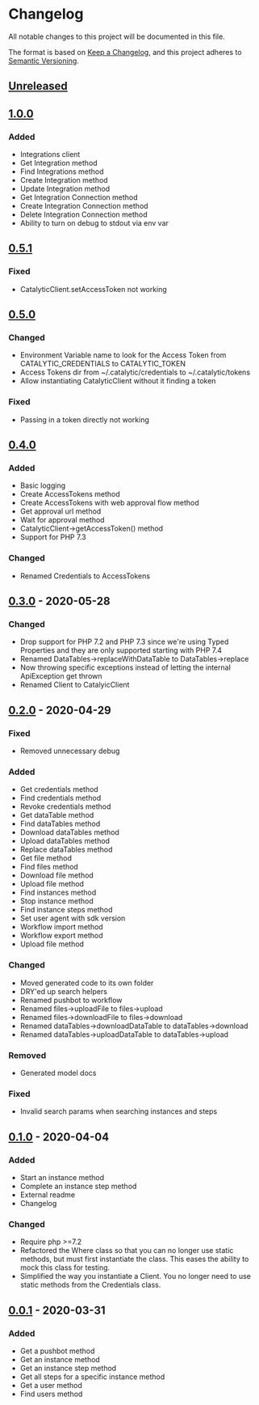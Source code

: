 # Changelog
All notable changes to this project will be documented in this file.

The format is based on [Keep a Changelog](https://keepachangelog.com/en/1.0.0/),
and this project adheres to [Semantic Versioning](https://semver.org/spec/v2.0.0.html).

## [Unreleased]

## [1.0.0]
### Added
- Integrations client
- Get Integration method
- Find Integrations method
- Create Integration method
- Update Integration method
- Get Integration Connection method
- Create Integration Connection method
- Delete Integration Connection method
- Ability to turn on debug to stdout via env var

## [0.5.1]
### Fixed
- CatalyticClient.setAccessToken not working

## [0.5.0]
### Changed
- Environment Variable name to look for the Access Token from CATALYTIC_CREDENTIALS to CATALYTIC_TOKEN
- Access Tokens dir from ~/.catalytic/credentials to ~/.catalytic/tokens
- Allow instantiating CatalyticClient without it finding a token

### Fixed
- Passing in a token directly not working

## [0.4.0]
### Added
- Basic logging
- Create AccessTokens method
- Create AccessTokens with web approval flow method
- Get approval url method
- Wait for approval method
- CatalyticClient->getAccessToken() method
- Support for PHP 7.3

### Changed
- Renamed Credentials to AccessTokens

## [0.3.0] - 2020-05-28
### Changed
- Drop support for PHP 7.2 and PHP 7.3 since we're using Typed Properties and they are only supported starting with PHP 7.4
- Renamed DataTables->replaceWithDataTable to DataTables->replace
- Now throwing specific exceptions instead of letting the internal ApiException get thrown
- Renamed Client to CatalyicClient

## [0.2.0] - 2020-04-29
### Fixed
- Removed unnecessary debug

### Added
- Get credentials method
- Find credentials method
- Revoke credentials method
- Get dataTable method
- Find dataTables method
- Download dataTables method
- Upload dataTables method
- Replace dataTables method
- Get file method
- Find files method
- Download file method
- Upload file method
- Find instances method
- Stop instance method
- Find instance steps method
- Set user agent with sdk version
- Workflow import method
- Workflow export method
- Upload file method

### Changed
- Moved generated code to its own folder
- DRY'ed up search helpers
- Renamed pushbot to workflow
- Renamed files->uploadFile to files->upload
- Renamed files->downloadFile to files->download
- Renamed dataTables->downloadDataTable to dataTables->download
- Renamed dataTables->uploadDataTable to dataTables->upload

### Removed
- Generated model docs

### Fixed
- Invalid search params when searching instances and steps

## [0.1.0] - 2020-04-04
### Added
- Start an instance method
- Complete an instance step method
- External readme
- Changelog

### Changed
- Require php >=7.2
- Refactored the Where class so that you can no longer use static methods, but must first instantiate the class. This eases the ability to mock this class for testing.
- Simplified the way you instantiate a Client. You no longer need to use static methods from the Credentials class.

## [0.0.1] - 2020-03-31
### Added
- Get a pushbot method
- Get an instance method
- Get an instance step method
- Get all steps for a specific instance method
- Get a user method
- Find users method

[Unreleased]: https://github.com/catalyticlabs/catalytic-sdk-php/compare/1.0.0...HEAD
[1.0.0]: https://github.com/catalyticlabs/catalytic-sdk-php/compare/0.5.1...1.0.0
[0.5.1]: https://github.com/catalyticlabs/catalytic-sdk-php/compare/0.5.0...0.5.1
[0.5.0]: https://github.com/catalyticlabs/catalytic-sdk-php/compare/0.4.0...0.5.0
[0.4.0]: https://github.com/catalyticlabs/catalytic-sdk-php/compare/0.3.0...0.4.0
[0.3.0]: https://github.com/catalyticlabs/catalytic-sdk-php/compare/0.2.0...0.3.0
[0.2.0]: https://github.com/catalyticlabs/catalytic-sdk-php/compare/0.1.0...0.2.0
[0.1.0]: https://github.com/catalyticlabs/catalytic-sdk-php/compare/0.0.1...0.1.0
[0.0.1]: https://github.com/catalyticlabs/catalytic-sdk-php/releases/tag/0.0.1

